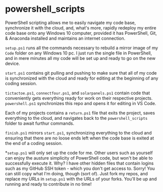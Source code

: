 # powershell_scripts

PowerShell scripting allows me to easily navigate my code base, synchronize it with the cloud, and, what's more, rapidly redeploy my entire code base onto any Windows 10 computer, provided it has PowerShell, Git, & Anaconda installed and maintains an internet connection. 

`setup.ps1` runs all the commands necessary to rebuild a mirror image of my `Code` folder on any Windows 10 pc.
I just run the single file in PowerShell, and in mere minutes all my code will be set up and ready to go on the new device.

`start.ps1` contains git pulling and pushing to make sure that all of my code is synchronized with the cloud and ready for editing at the beginning of any coding session.

`tictactoe.ps1`, `connectfour.ps1`, and `solarpanels.ps1` contain code that conveniently gets everything ready for work on their respective projects. `powershell.ps1` synchronizes this repo and opens it for editing in VS Code.

Each of my projects contains a `return.ps1` file that exits the project, saves everything to the cloud, and navigates back to the `powershell_scripts` folder to await furthur commands.

`finish.ps1` mirrors `start.ps1`, synchronizing everything to the cloud and ensuring that there are no loose ends left when the code base is exited at the end of a coding session.

*`setup.ps1` will only set up the code for me. Other users such as yourself can enjoy the austure simplicity of PowerShell code, but won't be able to successfully execute it. Why?
I have other hidden files that contain logins such as my GitHub SSH token - which you don't get access to. Sorry! You can still copy what I'm doing, though (sort of). Just fork
my repos, and replace my URLs in `setup.ps1` with the URLs of your forks. You'll be up and running and ready to contribute in no time!




